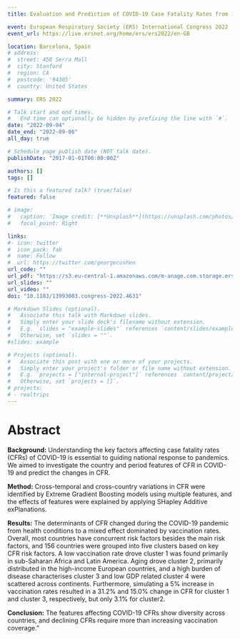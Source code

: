 ```yaml
---
title: Evaluation and Prediction of COVID-19 Case Fatality Rates from 156 countries

event: European Respiratory Society (ERS) International Congress 2022
event_url: https://live.ersnet.org/home/ers/ers2022/en-GB

location: Barcelona, Spain
# address:
#  street: 450 Serra Mall
#  city: Stanford
#  region: CA
#  postcode: '94305'
#  country: United States

summary: ERS 2022

# Talk start and end times.
#   End time can optionally be hidden by prefixing the line with `#`.
date: "2022-09-04"
date_end: "2022-09-06"
all_day: true

# Schedule page publish date (NOT talk date).
publishDate: "2017-01-01T00:00:00Z"

authors: []
tags: []

# Is this a featured talk? (true/false)
featured: false

# image:
#   caption: 'Image credit: [**Unsplash**](https://unsplash.com/photos/bzdhc5b3Bxs)'
#   focal_point: Right

links:
#- icon: twitter
#  icon_pack: fab
#  name: Follow
#  url: https://twitter.com/georgecushen
url_code: ""
url_pdf: "https://s3.eu-central-1.amazonaws.com/m-anage.com.storage.ers/abstract_2022/95818.html.pdf"
url_slides: ""
url_video: ""
doi: "10.1183/13993003.congress-2022.4631"

# Markdown Slides (optional).
#   Associate this talk with Markdown slides.
#   Simply enter your slide deck's filename without extension.
#   E.g. `slides = "example-slides"` references `content/slides/example-slides.md`.
#   Otherwise, set `slides = ""`.
#slides: example

# Projects (optional).
#   Associate this post with one or more of your projects.
#   Simply enter your project's folder or file name without extension.
#   E.g. `projects = ["internal-project"]` references `content/project/deep-learning/index.md`.
#   Otherwise, set `projects = []`.
# projects:
# - realtrips
---
```


# Abstract 
**Background:** Understanding the key factors affecting case fatality rates (CFRs) of COVID-19 is essential to guiding national response to pandemics. We aimed to investigate the country and period features of CFR in COVID-19 and predict the changes in CFR.

**Method:** Cross-temporal and cross-country variations in CFR were identified by Extreme Gradient Boosting models using multiple features, and the effects of features were explained by applying SHapley Additive exPlanations.

**Results:** The determinants of CFR changed during the COVID-19 pandemic from health conditions to a mixed effect dominated by vaccination rates. Overall, most countries have concurrent risk factors besides the main risk factors, and 156 countries were grouped into five clusters based on key CFR risk factors. A low vaccination rate drove cluster 1 was found primarily in sub-Saharan Africa and Latin America. Aging drove cluster 2, primarily distributed in the high-income European countries, and a high burden of disease characterises cluster 3 and low GDP related cluster 4 were scattered across continents. Furthermore, simulating a 5% increase in vaccination rates resulted in a 31.2% and 15.0% change in CFR for cluster 1 and cluster 3, respectively, but only 3.1% for cluster2.

**Conclusion:** The features affecting COVID-19 CFRs show diversity across countries, and declining CFRs require more than increasing vaccination coverage."

<!-- {{% callout note %}}
Click on the **Slides** button above to view the built-in slides feature.
{{% /callout %}}

Slides can be added in a few ways:

- **Create** slides using Wowchemy's [*Slides*](https://wowchemy.com/docs/managing-content/#create-slides) feature and link using `slides` parameter in the front matter of the talk file
- **Upload** an existing slide deck to `static/` and link using `url_slides` parameter in the front matter of the talk file
- **Embed** your slides (e.g. Google Slides) or presentation video on this page using [shortcodes](https://wowchemy.com/docs/writing-markdown-latex/).

Further event details, including [page elements](https://wowchemy.com/docs/writing-markdown-latex/) such as image galleries, can be added to the body of this page. -->
